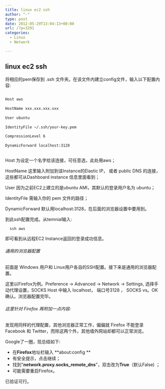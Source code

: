 ```yaml
---
title: linux ec2 ssh
author: "-"
type: post
date: 2012-05-29T13:04:13+00:00
url: /?p=3291
categories:
  - Linux
  - Network

---
```

## linux ec2 ssh
将相应的pem保存到 .ssh 文件夹。在该文件内建立config文件，输入以下配置内容: 

```bash
  
Host aws
  
HostName xxx.xxx.xxx.xxx
  
User ubuntu
  
IdentityFile ~/.ssh/your-key.pem
  
CompressionLevel 6
  
DynamicForward localhost:3128
  
```

Host 为设定一个名字给该连接，可任意选，此处用aws；
  
HostName 这里输入附加到该Instance的Elastic IP， 或者 public DNS 的连接，这些都可从Dashboard instance 信息里面看到；
  
User 因为之前EC2上建立的是ubuntu AMI，其默认的登录用户名为 ubuntu；
  
IdentityFile 需输入你的 pem 文件的路径；
  
DynamicForward 默认用localhost:3128，在后面的浏览器设置中要用到。

到此ssh配置完成。从temnial输入: 

  
    
      ssh aws
    
  

即可看到从远程EC2 Instance返回的登录成功信息。

###### 通用的浏览器配置

前面是 Windows 用户和 Linux用户各自的SSH配置。接下来是通用的浏览器配置。

这里以Firefox为例。Preference -> Advanced -> Network -> Settings, 选择手动代理设置，SOCKS Host 中输入 localhost， 端口号3128 ， SOCKS vs。OK 确认。浏览器配置完毕。

###### 这里针对 Firefox 再附加一点内容: 

发现用同样的代理配置，其他浏览器正常工作，偏偏就 Firefox 不能登录 Facebook 和 Twitter，而除这两个外，其他墙外网站却都可以正常浏览。

Google了一圈，现总结如下: 

  * 在**Firefox**地址栏输入 **about:config **
  * 有安全提示，点击继续；
  * 找到"**network.proxy.socks_remote_dns**"，双击改为**True**（默认False) ；
  * 可能需要重启Firefox。

  已验证可行。
